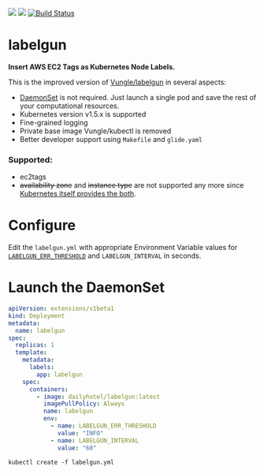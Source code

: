 [![](https://images.microbadger.com/badges/image/dailyhotel/labelgun.svg)](https://microbadger.com/images/dailyhotel/labelgun "Get your own image badge on microbadger.com")
[![](https://images.microbadger.com/badges/version/dailyhotel/labelgun.svg)](https://microbadger.com/images/dailyhotel/labelgun "Get your own version badge on microbadger.com")
[![Build Status](https://travis-ci.org/DailyHotel/labelgun.svg?branch=master)](https://travis-ci.org/DailyHotel/labelgun)

# labelgun

**Insert AWS EC2 Tags as Kubernetes Node Labels.** 

This is the improved version of [Vungle/labelgun](https://github.com/Vungle/labelgun) in several aspects:

* [DaemonSet](https://github.com/kubernetes/kubernetes/blob/master/docs/design/daemon.md) is not required. Just launch a single pod and save the rest of your computational resources.
* Kubernetes version v1.5.x is supported
* Fine-grained logging
* Private base image Vungle/kubectl is removed
* Better developer support using `Makefile` and `glide.yaml`

### Supported:

* ec2tags
* ~~availability zone~~ and ~~instance type~~ are not supported any more since [Kubernetes itself provides the both](https://kubernetes.io/docs/admin/multiple-zones/).

# Configure

Edit the `labelgun.yml` with appropriate Environment Variable values for [`LABELGUN_ERR_THRESHOLD`](https://godoc.org/github.com/golang/glog) and `LABELGUN_INTERVAL` in seconds.

# Launch the DaemonSet

```yaml
apiVersion: extensions/v1beta1
kind: Deployment
metadata:
  name: labelgun
spec:
  replicas: 1
  template:
    metadata:
      labels:
        app: labelgun 
    spec:
      containers:
        - image: dailyhotel/labelgun:latest
          imagePullPolicy: Always
          name: labelgun
          env:
            - name: LABELGUN_ERR_THRESHOLD
              value: "INFO"
            - name: LABELGUN_INTERVAL
              value: "60"
```

`kubectl create -f labelgun.yml`


